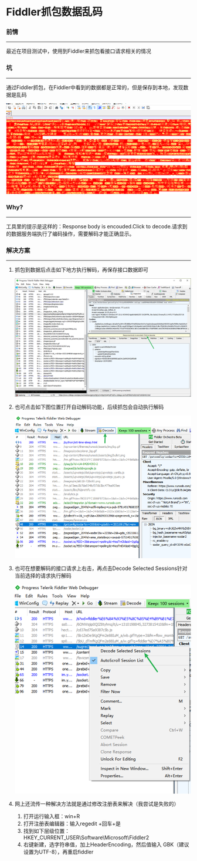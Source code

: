 # Fiddler抓包数据乱码

### 前情

---

最近在项目测试中，使用到Fiddler来抓包看接口请求相关的情况

### 坑

---

通过Fiddler抓包，在Fiddler中看到的数据都是正常的，但是保存到本地，发现数据是乱码

![乱码](./example0.png)

### Why?

---

工具里的提示是这样的：Response body is encouded.Click to decode.请求到的数据服务端执行了编码操作，需要解码才能正确显示。

### 解决方案

---

1. 抓包到数据后点击如下地方执行解码，再保存接口数据即可

    ![方式1](./example1.png)

2. 也可点击如下图位置打开自动解码功能，后续抓包会自动执行解码

    ![方式2](./example2.png)

3. 也可在想要解码的接口请求上右击，再点击Decode Selected Sessions针对当前选择的请求执行解码

    ![方式3](./example3.png)

4. 网上还流传一种解决方法就是通过修改注册表来解决（我尝试是失败的）
    1. 打开运行输入框：win+R
    2. 打开注册表编辑器：输入regedit +回车+是
    3. 找到如下层级位置：HKEY_CURRENT_USER\Software\Microsoft\Fiddler2
    4. 右键新建，选字符串值，加上HeaderEncoding，然后值输入 GBK（建议设置为UTF-8），再重启fiddler